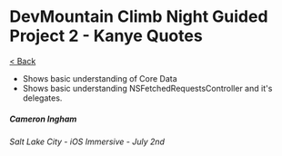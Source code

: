 # DevMountain Climb Night Guided Project 2 - Kanye Quotes

[< Back](https://github.com/Camji55/DevMtn-iOS20/)

- Shows basic understanding of Core Data
- Shows basic understanding NSFetchedRequestsController and it's delegates.

##### Cameron Ingham
###### Salt Lake City - iOS Immersive - July 2nd



